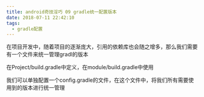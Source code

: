 ```yaml
---
title: android奇技淫巧 09 gradle统一配置版本
date: 2018-07-11 22:42:10
tags:
  - gradle配置
---
```


在项目开发中，随着项目的逐渐庞大，引用的依赖库也会随之增多，那么我们需要有一个文件来统一管理gradl的版本

<!--more-->

在Project/build.gradle中定义，在module/build.gradle中使用

我们可以单独配置一个config.gradle的文件，在这个文件中，将我们所有需要使用到的版本进行统一管理


